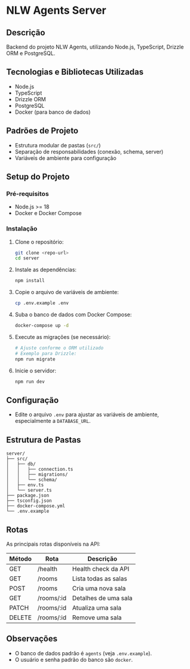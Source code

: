 # NLW Agents Server

## Descrição

Backend do projeto NLW Agents, utilizando Node.js, TypeScript, Drizzle ORM e PostgreSQL.

## Tecnologias e Bibliotecas Utilizadas

- Node.js
- TypeScript
- Drizzle ORM
- PostgreSQL
- Docker (para banco de dados)

## Padrões de Projeto

- Estrutura modular de pastas (`src/`)
- Separação de responsabilidades (conexão, schema, server)
- Variáveis de ambiente para configuração

## Setup do Projeto

### Pré-requisitos

- Node.js >= 18
- Docker e Docker Compose

### Instalação

1. Clone o repositório:
   ```bash
   git clone <repo-url>
   cd server
   ```
2. Instale as dependências:
   ```bash
   npm install
   ```
3. Copie o arquivo de variáveis de ambiente:
   ```bash
   cp .env.example .env
   ```
4. Suba o banco de dados com Docker Compose:
   ```bash
   docker-compose up -d
   ```
5. Execute as migrações (se necessário):
   ```bash
   # Ajuste conforme o ORM utilizado
   # Exemplo para Drizzle:
   npm run migrate
   ```
6. Inicie o servidor:
   ```bash
   npm run dev
   ```

## Configuração

- Edite o arquivo `.env` para ajustar as variáveis de ambiente, especialmente a `DATABASE_URL`.

## Estrutura de Pastas

```
server/
├── src/
│   ├── db/
│   │   ├── connection.ts
│   │   ├── migrations/
│   │   └── schema/
│   ├── env.ts
│   └── server.ts
├── package.json
├── tsconfig.json
├── docker-compose.yml
└── .env.example
```

## Rotas

As principais rotas disponíveis na API:

| Método | Rota       | Descrição            |
| ------ | ---------- | -------------------- |
| GET    | /health    | Health check da API  |
| GET    | /rooms     | Lista todas as salas |
| POST   | /rooms     | Cria uma nova sala   |
| GET    | /rooms/:id | Detalhes de uma sala |
| PATCH  | /rooms/:id | Atualiza uma sala    |
| DELETE | /rooms/:id | Remove uma sala      |

## Observações

- O banco de dados padrão é `agents` (veja `.env.example`).
- O usuário e senha padrão do banco são `docker`.
